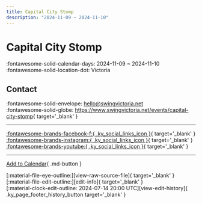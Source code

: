 ```yaml
---
title: Capital City Stomp
description: "2024-11-09 ~ 2024-11-10"
---
```


# Capital City Stomp 

:fontawesome-solid-calendar-days: 2024-11-09 ~ 2024-11-10  
:fontawesome-solid-location-dot: Victoria  

## Contact

:fontawesome-solid-envelope: <hello@swingvictoria.net>  
:fontawesome-solid-globe: <https://www.swingvictoria.net/events/capital-city-stomp>{ target='_blank' }  

---

 [:fontawesome-brands-facebook-f:{ .ky_social_links_icon }](https://www.facebook.com/SwingVictoria){ target='_blank' } [:fontawesome-brands-instagram:{ .ky_social_links_icon }](https://instagram.com/swingvictoria){ target='_blank' } [:fontawesome-brands-youtube:{ .ky_social_links_icon }](https://youtube.com/@SwingDanceVictoria){ target='_blank' }

---

[Add to Calendar](https://swing.news/ics/en/2024/ca/capital-city-stomp-2024.ics){ .md-button }

<div class="ky_page_footer" markdown>
<div class="ky_page_footer_trailing" markdown="span">
[:material-file-eye-outline:][view-raw-source-file]{ target='_blank' }
[:material-file-edit-outline:][edit-info]{ target='_blank' }
</div>
<div class="ky_page_footer_leading" markdown="span">
[:material-clock-edit-outline: 2024-07-14 20:00 UTC][view-edit-history]{ .ky_page_footer_history_button target='_blank' }
</div>
</div>

[view-raw-source-file]: https://github.com/swingdance/events/blob/main/2024/ca/capital-city-stomp-2024.json "View Raw Source File"
[edit-info]: https://github.com/swingdance/events/issues/new?assignees=&labels=update+event&projects=&template=03-update_entity.yml&title=%5B2024%2Fca%5D%20Capital%20City%20Stomp&region=ca&year=2024&id=capital-city-stomp-2024&name=Capital%20City%20Stomp&org_id= "Edit Info"

[view-edit-history]: https://github.com/swingdance/events/commits/main/2024/ca/capital-city-stomp-2024.json "View Edit History"
